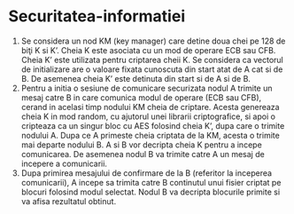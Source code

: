 # Securitatea-informatiei

1. Se considera un nod KM (key manager) care detine doua chei pe 128 de biţi K si 
K’. Cheia K este asociata cu un mod de operare ECB sau CFB. Cheia K’ este 
utilizata pentru criptarea cheii K. Se considera ca vectorul de initializare are o 
valoare fixata cunoscuta din start atat de A cat si de B. De asemenea cheia K’ este 
detinuta din start si de A si de B.
2. Pentru a initia o sesiune de comunicare securizata nodul A trimite un mesaj catre B 
in care comunica modul de operare (ECB sau CFB), cerand in acelasi timp nodului 
KM cheia de criptare. Acesta genereaza cheia K in mod random, cu ajutorul unei 
librarii criptografice, si apoi o cripteaza ca un singur bloc cu AES folosind cheia K’, 
dupa care o trimite nodului A. Dupa ce A primeste cheia criptata de la KM, acesta o 
trimite mai departe nodului B. A si B vor decripta cheia K pentru a incepe 
comunicarea. De asemenea nodul B va trimite catre A un mesaj de incepere a 
comunicarii. 
3. Dupa primirea mesajului de confirmare de la B (referitor la inceperea 
comunicarii), A incepe sa trimita catre B continutul unui fisier criptat pe blocuri 
folosind modul selectat. Nodul B va decripta blocurile primite si va afisa rezultatul 
obtinut. 
